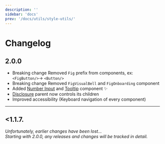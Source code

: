 ```yaml
---
description: ''
sidebar: 'docs'
prev: '/docs/utils/style-utils/'
---
```


# Changelog

## 2.0.0

* <span class="bg-red-50 text-red-500 py-1 px-2 rounded">Breaking change</span> Removed `Fig` prefix from components, ex: `<FigButton/>`-> `<Button/>`
* <span class="bg-red-50 text-red-500 py-1 px-2 rounded">Breaking change</span> Removed `FigVisualBell` and `FigOnboarding` component
* Added [Number Input](/docs/components/num-input) and [Tooltip](/docs/components/num-input) component ✨
* [Disclosure](/docs/components/num-input) parent now controls its children
* Improved accessibility (Keyboard navigation of every component)

---

## <1.1.7.

_Unfortunately, earlier changes have been lost...<br/> Starting with 2.0.0, any releases and changes will be tracked in detail._